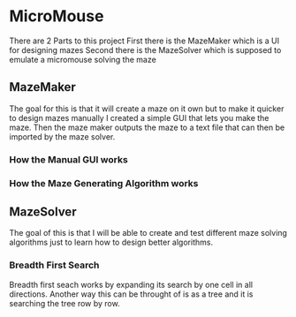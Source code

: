 # MicroMouse
There are 2 Parts to this project
First there is the MazeMaker which is a UI for designing mazes
Second there is the MazeSolver which is supposed to emulate a micromouse solving the maze

## MazeMaker
The goal for this is that it will create a maze on it own but to make it quicker to design mazes manually I created a simple GUI that lets you make the maze. Then the maze maker outputs the maze to a text file that can then be imported by the maze solver.

### How the Manual GUI works


### How the Maze Generating Algorithm works

## MazeSolver
The goal of this is that I will be able to create and test different maze solving algorithms just to learn how to design better algorithms.
### Breadth First Search
Breadth first seach works by expanding its search by one cell in all directions. Another way this can be throught of is as a tree and it is searching the tree row by row.